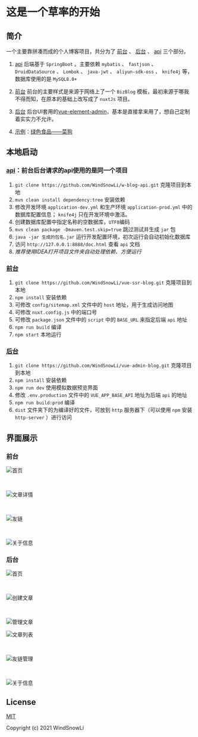 # 这是一个草率的开始

## 简介

一个主要靠拼凑而成的个人博客项目，共分为了 [前台](https://github.com/WindSnowLi/vue-ssr-blog)
、 [后台](https://github.com/WindSnowLi/vue-admin-blog) 、 [api](https://github.com/WindSnowLi/w-blog-api) 三个部分。

1. [api](https://github.com/WindSnowLi/w-blog-api)
   后端基于 `SpringBoot` 。主要依赖 `mybatis` 、 `fastjson` 、 `DruidDataSource` 、 `Lombok` 、 `java-jwt` 、 `aliyun-sdk-oss`
   、 `knife4j` 等，数据库使用的是 `MySQL8.0+`

2. [前台](https://github.com/WindSnowLi/vue-ssr-blog)
   前台的主要样式是来源于网络上了一个 `BizBlog` 模板，最初来源于哪我不得而知，在原本的基础上改写成了 `nuxtJs` 项目。
3. [后台](https://github.com/WindSnowLi/vue-admin-blog)
   后台UI套用的[vue-element-admin](https://github.com/PanJiaChen/vue-element-admin)，基本是直接拿来用了，想自己定制着实实力不允许。
4. [示例](https://www.blog.hiyj.cn/)：[绿色食品——菜狗](https://www.blog.hiyj.cn/)

## 本地启动

### [api](https://github.com/WindSnowLi/w-blog-api)：前台后台请求的api使用的是同一个项目

1. `git clone https://github.com/WindSnowLi/w-blog-api.git` 克隆项目到本地
2. `mvn clean install dependency:tree` 安装依赖
3. 修改开发环境 `application-dev.yml` 和生产环境 `application-prod.yml` 中的数据库配置信息； `knife4j` 只在开发环境中激活。
4. 创建数据库配置中指定名称的空数据库，`UTF8`编码
5. `mvn clean package -Dmaven.test.skip=true` 跳过测试并生成 `jar` 包
6. `java -jar 生成的包名.jar` 运行开发配置环境，初次运行会自动初始化数据库
7. 访问 `http://127.0.0.1:8888/doc.html` 查看 `api` 文档
8. *推荐使用IDEA打开项目文件夹自动处理依赖、方便运行*

### [前台](https://github.com/WindSnowLi/vue-ssr-blog)

1. `git clone https://github.com/WindSnowLi/vue-ssr-blog.git` 克隆项目到本地
2. `npm install` 安装依赖
3. 可修改 `config/sitemap.xml` 文件中的 `host` 地址，用于生成访问地图
4. 可修改 `nuxt.config.js` 中的端口号
5. 可修改 `package.json` 文件中的 `script` 中的 `BASE_URL` 来指定后端 `api` 地址
6. `npm run build` 编译
7. `npm start` 本地运行

### [后台](https://github.com/WindSnowLi/vue-admin-blog)

1. `git clone https://github.com/WindSnowLi/vue-admin-blog.git` 克隆项目到本地
2. `npm install` 安装依赖
3. `npm run dev` 使用模拟数据预览界面
4. 修改 `.env.production` 文件中的 `VUE_APP_BASE_API` 地址为后端 `api` 的地址
5. `npm run build:prod` 编译
6. `dist` 文件夹下的为编译好的文件，可放到 `http` 服务器下（可以使用 `npm` 安装 `http-server` ）进行访问

## 界面展示

### 前台

![首页](https://pic.hiyj.cn/images/2021/08/30/8be350dc4ad9f76c10f7daa8f0ec2f83.png)

<br>

![文章详情](https://pic.hiyj.cn/images/2021/08/30/d921a4e9d688c8e42e4cb491e81ea29f.png)

<br>

![友链](https://pic.hiyj.cn/images/2021/08/30/1e6a95dba9dffe2c518fb1114d27f9ef.png)

<br>

![关于信息](https://pic.hiyj.cn/images/2021/08/30/2a71cb94b94aed68d5628ee41beb0359.png)

### 后台

![首页](https://pic.hiyj.cn/images/2021/08/30/c058c6879cad0dc8db994a7dc57f1de6.png)

<br>

![创建文章](https://pic.hiyj.cn/images/2021/08/30/5a9b1e429a934801704cc9ef9526ff60.png)

<br>

![管理文章](https://pic.hiyj.cn/images/2021/08/30/b9a4cc395e4e02ff996c198f39c10895.png)

![文章列表](https://pic.hiyj.cn/images/2021/08/30/7e69e00b415213d37034dd49d236d18e.png)

<br>

![友链管理](https://pic.hiyj.cn/images/2021/08/30/2cd2f03ab3eab5ea0e14a7ced2695d09.png)

<br>

![关于信息](https://pic.hiyj.cn/images/2021/08/30/5582f506f1a93b114baef9d9977841ea.png)

## License

[MIT](https://github.com/WindSnowLi/w-blog-api/blob/master/LICENSE)

Copyright (c) 2021 WindSnowLi

